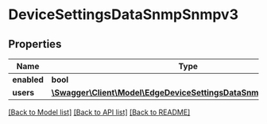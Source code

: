 # DeviceSettingsDataSnmpSnmpv3

## Properties
Name | Type | Description | Notes
------------ | ------------- | ------------- | -------------
**enabled** | **bool** |  | [optional] 
**users** | [**\Swagger\Client\Model\EdgeDeviceSettingsDataSnmpSnmpv3Users[]**](EdgeDeviceSettingsDataSnmpSnmpv3Users.md) |  | [optional] 

[[Back to Model list]](../README.md#documentation-for-models) [[Back to API list]](../README.md#documentation-for-api-endpoints) [[Back to README]](../README.md)


